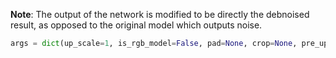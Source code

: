 **Note**: The output of the network is modified to be directly the debnoised result, as opposed to the original model which outputs noise.

```python
args = dict(up_scale=1, is_rgb_model=False, pad=None, crop=None, pre_upscale=False, upscale_uv=False)
```
